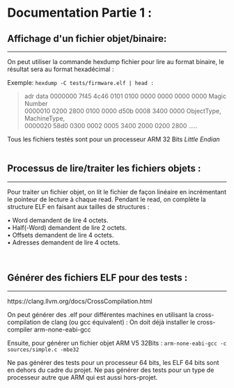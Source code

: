 # Documentation Partie 1 : 

## Affichage d'un fichier objet/binaire:
<hr>
On peut utiliser la commande hexdump fichier pour lire au format binaire, le résultat sera au format hexadécimal :

Exemple: `hexdump -C tests/firmware.elf | head :`
  
>adr     data
>0000000 7f45 4c46 0101 0100  0000 0000 0000 0000 Magic Number  
>0000010 0200 2800 0100 0000  d50b 0008 3400 0000 ObjectType, MachineType,   
>0000020 58d0 0300 0002 0005  3400 2000 0200 2800
>.....
     
Tous les fichiers testés sont pour un processeur ARM 32 Bits *Little Endian*
<br>
<br>
## Processus de lire/traiter les fichiers objets :  
<hr>
Pour traiter un fichier objet, on lit le fichier de façon linéaire en incrémentant le pointeur de lecture à chaque read.   
Pendant le read, on complète la structure ELF en faisant aux tailles de structures : 

• Word demandent de lire 4 octets.  
• Half(-Word) demandent de lire 2 octets.  
• Offsets demandent de lire 4 octets.  
• Adresses demandent de lire  4 octets.  

<br>

## Générer des fichiers ELF pour des tests :
<hr>
https://clang.llvm.org/docs/CrossCompilation.html

On peut générer des .elf pour différentes machines en utilisant la cross-compilation de clang (ou gcc équivalent) :
On doit déjà installer le cross-compiler arm-none-eabi-gcc

Ensuite, pour générer un fichier objet ARM V5 32Bits :
`arm-none-eabi-gcc -c sources/simple.c -mbe32`

Ne pas générer des tests pour un processeur 64 bits, les ELF 64 bits sont en dehors du cadre du projet. Ne pas générer des tests pour un type de processeur autre que ARM qui est aussi hors-projet.

